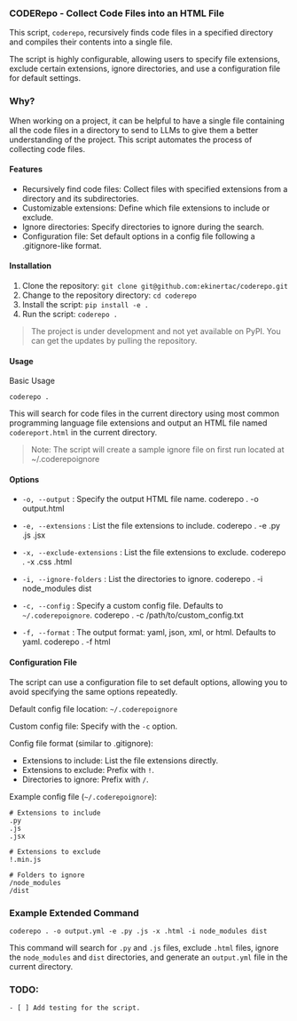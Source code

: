 ### CODERepo - Collect Code Files into an HTML File

This script, `coderepo`, recursively finds code files in a specified 
directory and compiles their contents into a single file. 

The script is highly configurable, allowing users to specify file extensions, 
exclude certain extensions, ignore directories, and use a configuration file for default settings.

### Why?

When working on a project, it can be helpful to have a single file containing all the code files in a directory to send 
to LLMs to give them a better understanding of the project. This script automates the process of collecting code files.

#### Features

- Recursively find code files: Collect files with specified extensions from a directory and its subdirectories.
- Customizable extensions: Define which file extensions to include or exclude.
- Ignore directories: Specify directories to ignore during the search.
- Configuration file: Set default options in a config file following a .gitignore-like format.

#### Installation

1. Clone the repository: `git clone git@github.com:ekinertac/coderepo.git`
2. Change to the repository directory: `cd coderepo`
3. Install the script: `pip install -e .`
4. Run the script: `coderepo .`

> The project is under development and not yet available on PyPI. You can get the updates by pulling the repository.

#### Usage

Basic Usage

    coderepo .

This will search for code files in the current directory using most common programming language file extensions
and output an HTML file named `codereport.html` in the current directory.

> Note: The script will create a sample ignore file on first run located at ~/.coderepoignore


#### Options

- `-o, --output` : Specify the output HTML file name.
    coderepo . -o output.html

- `-e, --extensions` : List the file extensions to include.
    coderepo . -e .py .js .jsx

- `-x, --exclude-extensions` : List the file extensions to exclude.
    coderepo . -x .css .html

- `-i, --ignore-folders` : List the directories to ignore.
    coderepo . -i node_modules dist

- `-c, --config` : Specify a custom config file. Defaults to `~/.coderepoignore`.
    coderepo . -c /path/to/custom_config.txt

- `-f, --format` : The output format: yaml, json, xml, or html. Defaults to yaml.
    coderepo . -f html


#### Configuration File

The script can use a configuration file to set default options, allowing you to avoid specifying the same options repeatedly.

Default config file location: `~/.coderepoignore`

Custom config file: Specify with the `-c` option.

Config file format (similar to .gitignore):

- Extensions to include: List the file extensions directly.
- Extensions to exclude: Prefix with `!`.
- Directories to ignore: Prefix with `/`.

Example config file (`~/.coderepoignore`):

    # Extensions to include
    .py
    .js
    .jsx

    # Extensions to exclude
    !.min.js

    # Folders to ignore
    /node_modules
    /dist


### Example Extended Command

    coderepo . -o output.yml -e .py .js -x .html -i node_modules dist

This command will search for `.py` and `.js` files, exclude `.html` files, 
ignore the `node_modules` and `dist` directories, and generate an `output.yml` 
file in the current directory.

### TODO:

    - [ ] Add testing for the script.



